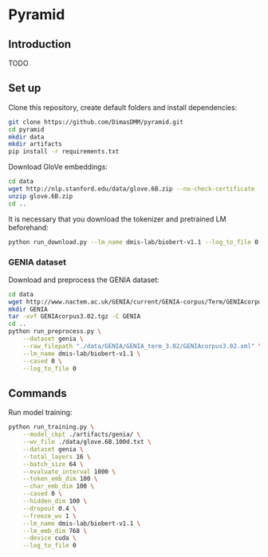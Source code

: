 # Pyramid

## Introduction

TODO

## Set up

Clone this repository, create default folders and install dependencies:
```sh
git clone https://github.com/DimasDMM/pyramid.git
cd pyramid
mkdir data
mkdir artifacts
pip install -r requirements.txt
```

Download GloVe embeddings:
```sh
cd data
wget http://nlp.stanford.edu/data/glove.6B.zip --no-check-certificate
unzip glove.6B.zip
cd ..
```

It is necessary that you download the tokenizer and pretrained LM beforehand:
```sh
python run_download.py --lm_name dmis-lab/biobert-v1.1 --log_to_file 0
```

### GENIA dataset

Download and preprocess the GENIA dataset:
```sh
cd data
wget http://www.nactem.ac.uk/GENIA/current/GENIA-corpus/Term/GENIAcorpus3.02.tgz --no-check-certificate
mkdir GENIA
tar -xvf GENIAcorpus3.02.tgz -C GENIA
cd ..
python run_preprocess.py \
    --dataset genia \
    --raw_filepath "./data/GENIA/GENIA_term_3.02/GENIAcorpus3.02.xml" \
    --lm_name dmis-lab/biobert-v1.1 \
    --cased 0 \
    --log_to_file 0
```

## Commands

Run model training:
```sh
python run_training.py \
    --model_ckpt ./artifacts/genia/ \
    --wv_file ./data/glove.6B.100d.txt \
    --dataset genia \
    --total_layers 16 \
    --batch_size 64 \
    --evaluate_interval 1000 \
    --token_emb_dim 100 \
    --char_emb_dim 100 \
    --cased 0 \
    --hidden_dim 100 \
    --dropout 0.4 \
    --freeze_wv 1 \
    --lm_name dmis-lab/biobert-v1.1 \
    --lm_emb_dim 768 \
    --device cuda \
    --log_to_file 0
```
